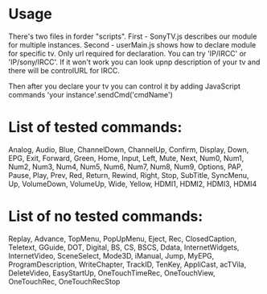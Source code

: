 Usage
=========

There's two files in forder "scripts".
First - SonyTV.js describes our module for multiple instances.
Second - userMain.js shows how to declare module for specific tv.
Only url required for declaration. You can try 'IP/IRCC' or 'IP/sony/IRCC'. If it won't work you can look upnp description of your tv and there will be controlURL for IRCC.

Then after you declare your tv you can control it by adding JavaScript commands 'your instance'.sendCmd('cmdName')

List of tested commands:
=========

 Analog,
 Audio,
 Blue,
 ChannelDown,
 ChannelUp,
 Confirm,
 Display,
 Down,
 EPG,
 Exit,
 Forward,
 Green,
 Home,
 Input,
 Left,
 Mute,
 Next,
 Num0,
 Num1,
 Num2,
 Num3,
 Num4,
 Num5,
 Num6,
 Num7,
 Num8,
 Num9,
 Options,
 PAP,
 Pause,
 Play,
 Prev,
 Red,
 Return,
 Rewind,
 Right,
 Stop,
 SubTitle,
 SyncMenu,
 Up,
 VolumeDown,
 VolumeUp,
 Wide,
 Yellow,
 HDMI1,
 HDMI2,
 HDMI3,
 HDMI4

List of no tested commands:
=========
Replay,
Advance,
TopMenu,
PopUpMenu,
Eject,
Rec,
ClosedCaption,
Teletext,
GGuide,
DOT,
Digital,
BS,
CS,
BSCS,
Ddata,
InternetWidgets,
InternetVideo,
SceneSelect,
Mode3D,
iManual,
Jump,
MyEPG,
ProgramDescription,
WriteChapter,
TrackID,
TenKey,
AppliCast,
acTVila,
DeleteVideo,
EasyStartUp,
OneTouchTimeRec,
OneTouchView,
OneTouchRec,
OneTouchRecStop
